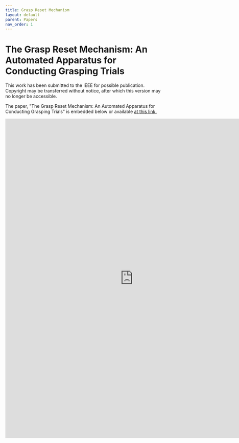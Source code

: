 ```yaml
---
title: Grasp Reset Mechanism
layout: default
parent: Papers
nav_order: 1
---
```


# The Grasp Reset Mechanism: An Automated Apparatus for Conducting Grasping Trials
This work has been submitted to the IEEE for possible publication. Copyright may be transferred without notice, after which this version may no longer be accessible.

The paper, "The Grasp Reset Mechanism: An Automated Apparatus for Conducting Grasping Trials" is embedded below or available [at this link.](https://oregonstate.box.com/s/a2alq1e5qpdok8r9tsvaio6vc1clsnbm)

<iframe src="https://oregonstate.app.box.com/embed/s/a2alq1e5qpdok8r9tsvaio6vc1clsnbm?sortColumn=date" width="800" height="1000" frameborder="0" allowfullscreen webkitallowfullscreen msallowfullscreen></iframe>